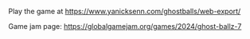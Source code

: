Play the game at https://www.yanicksenn.com/ghostballs/web-export/

Game jam page: https://globalgamejam.org/games/2024/ghost-ballz-7
